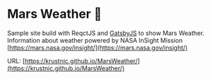 # Mars Weather :space_invader:

Sample site build with ReqctJS and [GatsbyJS](https://www.gatsbyjs.org/) to show Mars Weather. Information about weather powered by NASA InSight Mission [https://mars.nasa.gov/insight/](https://mars.nasa.gov/insight/)

URL: [https://krustnic.github.io/MarsWeather/](https://krustnic.github.io/MarsWeather/)
